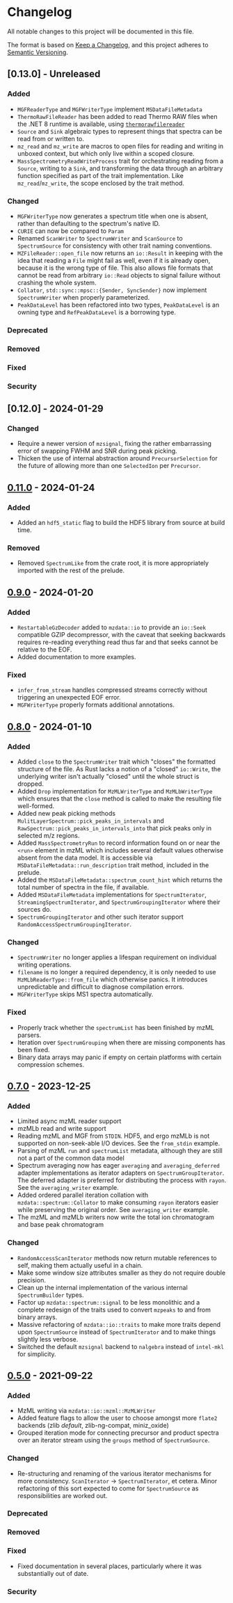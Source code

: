 # Changelog

All notable changes to this project will be documented in this file.

The format is based on [Keep a Changelog],
and this project adheres to [Semantic Versioning].

## [0.13.0] - Unreleased

### Added
- `MGFReaderType` and `MGFWriterType` implement `MSDataFileMetadata`
- `ThermoRawFileReader` has been added to read Thermo RAW files when the .NET 8 runtime is available, using [`thermorawfilereader`](https://crates.io/crates/thermorawfilereader/0.2.1)
- `Source` and `Sink` algebraic types to represent things that spectra can be read from or written to.
- `mz_read` and `mz_write` are macros to open files for reading and writing in unboxed context, but which
  only live within a scoped closure.
- `MassSpectrometryReadWriteProcess` trait for orchestrating reading from a `Source`, writing to a `Sink`, and transforming the
  data through an arbitrary function specified as part of the trait implementation. Like `mz_read`/`mz_write`, the scope enclosed
  by the trait method.

### Changed
- `MGFWriterType` now generates a spectrum title when one is absent, rather than defaulting to
  the spectrum's native ID.
- `CURIE` can now be compared to `Param`
- Renamed `ScanWriter` to `SpectrumWriter` and `ScanSource` to `SpectrumSource` for consistency with other trait naming conventions.
- `MZFileReader::open_file` now returns an `io::Result` in keeping with the idea that reading a `File` might fail as well,
  even if it is already open, because it is the wrong type of file. This also allows file formats that cannot be read from
  arbitrary `io::Read` objects to signal failure without crashing the whole system.
- `Collator`, `std::sync::mpsc::{Sender, SyncSender}` now implement `SpectrumWriter` when properly parameterized.
- `PeakDataLevel` has been refactored into two types, `PeakDataLevel` is an owning type and `RefPeakDataLevel`
  is a borrowing type.

### Deprecated

### Removed

### Fixed

### Security


## [0.12.0] - 2024-01-29

### Changed
- Require a newer version of `mzsignal`, fixing the rather embarrassing error of swapping FWHM
  and SNR during peak picking.
- Thicken the use of internal abstraction around `PrecursorSelection` for the future of allowing
  more than one `SelectedIon` per `Precursor`.

## [0.11.0] - 2024-01-24

### Added
- Added an `hdf5_static` flag to build the HDF5 library from source at build time.

### Removed
- Removed `SpectrumLike` from the crate root, it is more appropriately imported with
  the rest of the prelude.


## [0.9.0] - 2024-01-20

### Added
- `RestartableGzDecoder` added to `mzdata::io` to provide an `io::Seek` compatible GZIP decompressor,
  with the caveat that seeking backwards requires re-reading everything read thus far and that seeks
  cannot be relative to the EOF.
- Added documentation to more examples.

### Fixed
- `infer_from_stream` handles compressed streams correctly without triggering an unexpected EOF error.
- `MGFWriterType` properly formats additional annotations.

## [0.8.0] - 2024-01-10

### Added
- Added `close` to the `SpectrumWriter` trait which "closes" the formatted structure of the file. As Rust lacks a notion of a "closed"
  `io::Write`, the underlying writer isn't actually "closed" until the whole struct is dropped.
- Added `Drop` implementation for `MzMLWriterType` and `MzMLbWriterType` which ensures that the `close` method is called to make the
  resulting file well-formed.
- Added new peak picking methods `MulitLayerSpectrum::pick_peaks_in_intervals` and `RawSpectrum::pick_peaks_in_intervals_into` that
  pick peaks only in selected m/z regions.
- Added `MassSpectrometryRun` to record information found on or near the `<run>` element in mzML which includes several default values
  otherwise absent from the data model. It is accessible via `MSDataFileMetadata::run_description` trait method, included in the prelude.
- Added the `MSDataFileMetadata::spectrum_count_hint` which returns the total number of spectra in the file, if available.
- Added `MSDataFileMetadata` implementations for `SpectrumIterator`, `StreamingSpectrumIterator`, and `SpectrumGroupingIterator` where
  their sources do.
- `SpectrumGroupingIterator` and other such iterator support `RandomAccessSpectrumGroupingIterator`.

### Changed
- `SpectrumWriter` no longer applies a lifespan requirement on individual writing operations.
- `filename` is no longer a required dependency, it is only needed to use `MzMLbReaderType::from_file` which otherwise
  panics. It introduces unpredictable and difficult to diagnose compilation errors.
- `MGFWriterType` skips MS1 spectra automatically.

### Fixed
- Properly track whether the `spectrumList` has been finished by mzML parsers.
- Iteration over `SpectrumGrouping` when there are missing components has been fixed.
- Binary data arrays may panic if empty on certain platforms with certain compression schemes.


## [0.7.0] - 2023-12-25

### Added

- Limited async mzML reader support
- mzMLb read and write support
- Reading mzML and MGF from `STDIN`. HDF5, and ergo mzMLb is not supported on non-seek-able I/O devices. See the `from_stdin` example.
- Parsing of mzML `run` and `spectrumList` metadata, although they are still not a part of the common data model
- Spectrum averaging now has eager `averaging` and `averaging_deferred` adapter implementations as iterator adapters on `SpectrumGroupIterator`.
  The deferred adapter is preferred for distributing the process with `rayon`. See the `averaging_writer` example.
- Added ordered parallel iteration collation with `mzdata::spectrum::Collator` to make consuming `rayon` iterators easier while preserving the
  original order. See `averaging_writer` example.
- The mzML and mzMLb writers now write the total ion chromatogram and base peak chromatogram

### Changed

- `RandomAccessScanIterator` methods now return mutable references to self, making them actually useful in a chain.
- Make some window size attributes smaller as they do not require double precision.
- Clean up the internal implementation of the various internal `SpectrumBuilder` types.
- Factor up `mzdata::spectrum::signal` to be less monolithic and a complete redesign of the traits used to convert `mzpeaks` to and from binary arrays.
- Massive refactoring of `mzdata::io::traits` to make more traits depend upon `SpectrumSource` instead of `SpectrumIterator` and to make things slightly less verbose.
- Switched the default `mzsignal` backend to `nalgebra` instead of `intel-mkl` for simplicity.

## [0.5.0] - 2021-09-22

### Added

- MzML writing via `mzdata::io::mzml::MzMLWriter`
- Added feature flags to allow the user to choose amongst more `flate2` backends (zlib _default_, zlib-ng-compat, miniz_oxide)
- Grouped iteration mode for connecting precursor and product spectra over an iterator stream using the `groups` method of `SpectrumSource`.

### Changed

- Re-structuring and renaming of the various iterator mechanisms for more
  consistency. `ScanIterator` -> `SpectrumIterator`, et cetera. Minor refactoring
  of this sort expected to come for `SpectrumSource` as responsibilities are worked out.

### Deprecated

### Removed

### Fixed

- Fixed documentation in several places, particularly where it was substantially out of date.

### Security

<!-- Links -->

[keep a changelog]: https://keepachangelog.com/en/1.0.0/
[semantic versioning]: https://semver.org/spec/v2.0.0.html

<!-- Versions -->

[unreleased]: https://github.com/mobiusklein/mzdata/compare/v0.12.0...HEAD
[0.11.0]: https://github.com/mobiusklein/mzdata/compare/v0.11.0...v0.12.0
[0.11.0]: https://github.com/mobiusklein/mzdata/compare/v0.10.0...v0.11.0
[0.10.0]: https://github.com/mobiusklein/mzdata/compare/v0.9.0...v0.10.0
[0.9.0]: https://github.com/mobiusklein/mzdata/compare/v0.8.0...v0.9.0
[0.8.0]: https://github.com/mobiusklein/mzdata/compare/v0.7.0...v0.8.0
[0.7.0]: https://github.com/mobiusklein/mzdata/compare/v0.5.0...v0.7.0
[0.5.0]: https://github.com/mobiusklein/mzdata/compare/v0.1.0...v0.5.0
[0.1.0]: https://github.com/mobiusklein/mzdata/releases/tag/v0.1.0
